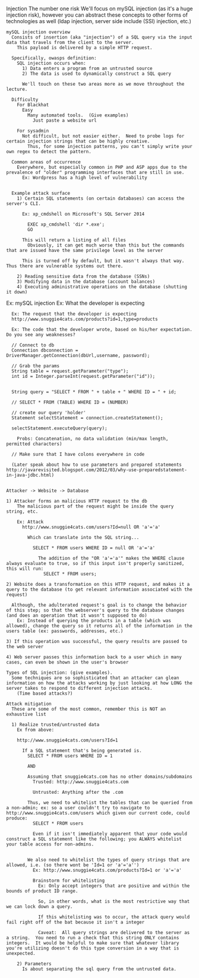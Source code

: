 Injection
  The number one risk
    We'll focus on mySQL injection (as it's a huge injection risk), however you can abstract these concepts to other forms of technologies as well (ldap injection, server side include (SSI) injection, etc.)

    mySQL injection overview
      Consists of insertion (aka "injection") of a SQL query via the input data that travels from the client to the server.
        This payload is delivered by a simple HTTP request.
        
      Specifically, owasps definition:
        SQL injection occurs when:
          1) Data enters a program from an untrusted source
          2) The data is used to dynamically construct a SQL query

          We'll touch on these two areas more as we move throughout the lecture.

      Difficulty
        For Blackhat
          Easy
            Many automated tools.  (Give examples)
              Just paste a website url

        For sysadmin
          Not difficult, but not easier either.  Need to probe logs for certain injection strings that can be highly creative.
            Thus, for some injection patterns, you can't simply write your own regex to detect the pattern.

      Common areas of occurrence
        Everywhere, but especially common in PHP and ASP apps due to the prevalence of "older" programming interfaces that are still in use.
          Ex: Wordpress has a high level of vulnerability


      Example attack surface
        1) Certain SQL statements (on certain databases) can access the server's CLI.

          Ex: xp_cmdshell on Microsoft's SQL Server 2014

            EXEC xp_cmdshell 'dir *.exe';
            GO

          This will return a listing of all files
            Obviously, it can get much worse than this but the commands that are issued have the same privilege level as the server

          This is turned off by default, but it wasn't always that way.  Thus there are vulnerable systems out there.

        2) Reading sensitive data from the database (SSNs)
        3) Modifying data in the database (account balances)
        4) Executing administrative operations on the database (shutting it down)


      
  Ex: mySQL injection
    Ex: What the developer is expecting
      
      Ex: The request that the developer is expecting
      http://www.snuggie4cats.com/products?id=1,type=products
      
      Ex: The code that the developer wrote, based on his/her expectation.  Do you see any weaknesses?

      // Connect to db
      Connection dbconnection = DriverManager.getConnection(dbUrl,username, password);

      // Grab the params
      String table = request.getParameter("type");
      int id = Integer.parseInt(request.getParameter("id"));

      
      String query = "SELECT * FROM " + table + " WHERE ID = " + id;

      // SELECT * FROM (TABLE) WHERE ID = (NUMBER)

      // create our query 'holder'
      Statement selectStatement = connection.createStatement();

      selectStatement.executeQuery(query);

        Probs: Concatenation, no data validation (min/max length, permitted characters)
        
      // Make sure that I have colons everywhere in code

      (Later speak about how to use parameters and prepared statements http://javarevisited.blogspot.com/2012/03/why-use-preparedstatement-in-java-jdbc.html)


    Attacker -> Website -> Database
    
    1) Attacker forms an malicious HTTP request to the db
        The malicious part of the request might be inside the query string, etc.

        Ex: Attack 
          http://www.snuggie4cats.com/users?Id=null OR 'a'='a'
            
            Which can translate into the SQL string...

              SELECT * FROM users WHERE ID = null OR 'a'='a'
                
                The addition of the "OR 'a'='a'" makes the WHERE clause always evaluate to true, so if this input isn't properly sanitized, this will run:
                  SELECT * FROM users;

    2) Website does a transformation on this HTTP request, and makes it a query to the database (to get relevant information associated with the request)

      Although, the adulterated request's goal is to change the behavior of this step; so that the webserver's query to the database changes (and does an operation that it wasn't supposed to do)
        Ex: Instead of querying the products in a table (which was allowed), change the query so it returns all of the information in the users table (ex: passwords, addresses, etc.)

    3) If this operation was successful, the query results are passed to the web server

    4) Web server passes this information back to a user which in many cases, can even be shown in the user's browser

    Types of SQL injection: (give examples).
      Some techniques are so sophisticated that an attacker can glean information on how the attacks working by just looking at how LONG the server takes to respond to different injection attacks.
        (Time based attacks?)

    Attack mitigation
      These are some of the most common, remember this is NOT an exhaustive list

      1) Realize trusted/untrusted data
        Ex from above:

        http://www.snuggie4cats.com/users?Id=1
          
          If a SQL statement that's being generated is.
            SELECT * FROM users WHERE ID = 1

            AND

            Assuming that snuggie4cats.com has no other domains/subdomains
              Trusted: http://www.snuggie4cats.com
              
              Untrusted: Anything after the .com

            Thus, we need to whitelist the tables that can be queried from a non-admin; ex: so a user couldn't try to navigate to http://www.snuggie4cats.com/users which given our current code, could produce:
              SELECT * FROM users

              Even if it isn't immediately apparent that your code would construct a SQL statement like the following; you ALWAYS whitelist your table access for non-admins.


            We also need to whitelist the types of query strings that are allowed, i.e. (so there wont be 'Id=1 or 'a'='a'')
              Ex: http://www.snuggie4cats.com/products?Id=1 or 'a'='a'

              Brainstorm for whitelisting
                Ex: Only accept integers that are positive and within the bounds of product ID range.

                So, in other words, what is the most restrictive way that we can lock down a query.

                If this whitelisting was to occur, the attack query would fail right off of the bat because it isn't a integer

                Caveat:  All query strings are delivered to the server as a string.  You need to run a check that this string ONLY contains integers.  It would be helpful to make sure that whatever library you're utilizing doesn't do this type conversion in a way that is unexpected.

        2) Parameters
          Is about separating the sql query from the untrusted data.




